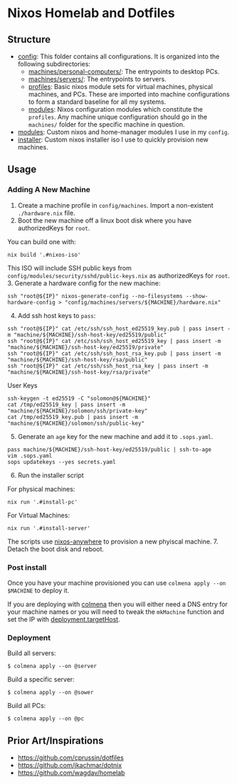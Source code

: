 # Nixos Homelab and Dotfiles

## Structure

- [config](https://github.com/solomon-b/nixos-config/tree/main/config): This folder contains all configurations. It is organized into the following subdirectories: 
  - [machines/personal-computers/<name>](https://github.com/solomon-b/nixos-config/tree/main/config/machines/personal-computers): The entrypoints to desktop PCs. 
  - [machines/servers/<name>](https://github.com/solomon-b/nixos-config/tree/main/config/machines/servers): The entrypoints to servers.
  - [profiles](https://github.com/solomon-b/nixos-config/tree/main/config/profiles): Basic nixos module sets for virtual machines, physical machines, and PCs. These are imported into machine configurations to form a standard baseline for all my systems.
  - [modules](https://github.com/solomon-b/nixos-config/tree/main/config/modules): Nixos configuration modules which constitute the `profiles`. Any machine unique configuration should go in the `machines/` folder for the specific machine in question.
- [modules](https://github.com/solomon-b/nixos-config/tree/main/modules): Custom nixos and home-manager modules I use in my `config`.
- [installer](https://github.com/solomon-b/nixos-config/tree/main/installer): Custom nixos installer iso I use to quickly provision new machines.
## Usage
### Adding A New Machine

1. Create a machine profile in `config/machines`. Import a non-existent `./hardware.nix` file.
2. Boot the new machine off a linux boot disk where you have authorizedKeys for `root`.

You can build one with:
```
nix build '.#nixos-iso'
```
This ISO will include SSH public keys from `config/modules/security/sshd/public-keys.nix` as authorizedKeys for `root`.
3. Generate a hardware config for the new machine:
```
ssh "root@${IP}" nixos-generate-config --no-filesystems --show-hardware-config > "config/machines/servers/${MACHINE}/hardware.nix"
```
4. Add ssh host keys to `pass`:
```
ssh "root@${IP}" cat /etc/ssh/ssh_host_ed25519_key.pub | pass insert -m "machine/${MACHINE}/ssh-host-key/ed25519/public"
ssh "root@${IP}" cat /etc/ssh/ssh_host_ed25519_key | pass insert -m "machine/${MACHINE}/ssh-host-key/ed25519/private"
ssh "root@${IP}" cat /etc/ssh/ssh_host_rsa_key.pub | pass insert -m "machine/${MACHINE}/ssh-host-key/rsa/public"
ssh "root@${IP}" cat /etc/ssh/ssh_host_rsa_key | pass insert -m "machine/${MACHINE}/ssh-host-key/rsa/private"
```

User Keys
```
ssh-keygen -t ed25519 -C "solomon@${MACHINE}"
cat /tmp/ed25519_key | pass insert -m "machine/${MACHINE}/solomon/ssh/private-key"
cat /tmp/ed25519_key.pub | pass insert -m "machine/${MACHINE}/solomon/ssh/public-key"
```
5. Generate an `age` key for the new machine and add it to `.sops.yaml`.
```
pass machine/${MACHINE}/ssh-host-key/ed25519/public | ssh-to-age
vim .sops.yaml
sops updatekeys --yes secrets.yaml
```
6. Run the installer script

For physical machines:
```
nix run '.#install-pc'
```

For Virtual Machines:
```
nix run '.#install-server'
```

The scripts use [nixos-anywhere](https://github.com/numtide/nixos-anywhere) to provision a new phyiscal machine.
7. Detach the boot disk and reboot.

### Post install
Once you have your machine provisioned you can use `colmena apply --on $MACHINE` to deploy it.

If you are deploying with [colmena](https://colmena.cli.rs/unstable/reference/deployment.html#deploymenttargethost) then you will either need a DNS entry for your machine names or you will need to tweak the `mkMachine` function and set the IP with [deployment.targetHost](https://colmena.cli.rs/unstable/reference/deployment.html#deploymenttargethost).

### Deployment
Build all servers:
```
$ colmena apply --on @server
```

Build a specific server:
```
$ colmena apply --on @sower
```

Build all PCs:
```
$ colmena apply --on @pc
```

## Prior Art/Inspirations

- https://github.com/cprussin/dotfiles
- https://github.com/jkachmar/dotnix
- https://github.com/wagdav/homelab
